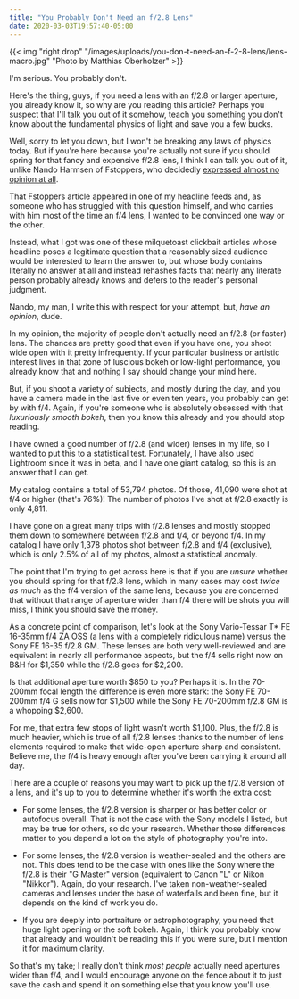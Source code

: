```yaml
---
title: "You Probably Don't Need an f/2.8 Lens"
date: 2020-03-03T19:57:40-05:00
---
```


{{< img "right drop" "/images/uploads/you-don-t-need-an-f-2-8-lens/lens-macro.jpg" "Photo by Matthias Oberholzer" >}}

I'm serious. You probably don't.

Here's the thing, guys, if you need a lens with an f/2.8 or larger aperture, you
already know it, so why are you reading this article? Perhaps you suspect that
I'll talk you out of it somehow, teach you something you don't know about the
fundamental physics of light and save you a few bucks.

Well, sorry to let you down, but I won't be breaking any laws of physics
today. But if you're here because you're actually not sure if you should spring
for that fancy and expensive f/2.8 lens, I think I can talk you out of it,
unlike Nando Harmsen of Fstoppers, who decidedly [expressed almost no opinion at all](https://fstoppers.com/originals/should-you-invest-large-aperture-lenses-have-f28-or-larger-458899).

<!--more-->

That Fstoppers article appeared in one of my headline feeds and, as someone who
has struggled with this question himself, and who carries with him most of the
time an f/4 lens, I wanted to be convinced one way or the other.

Instead, what I got was one of these milquetoast clickbait articles whose
headline poses a legitimate question that a reasonably sized audience would be
interested to learn the answer to, but whose body contains literally no answer
at all and instead rehashes facts that nearly any literate person probably
already knows and defers to the reader's personal judgment.

Nando, my man, I write this with respect for your attempt, but, _have an
opinion_, dude.

In my opinion, the majority of people don't actually need an f/2.8 (or faster)
lens. The chances are pretty good that even if you have one, you shoot wide open
with it pretty infrequently. If your particular business or artistic interest
lives in that zone of luscious bokeh or low-light performance, you already know
that and nothing I say should change your mind here.

But, if you shoot a variety of subjects, and mostly during the day, and you have
a camera made in the last five or even ten years, you probably can get by with
f/4. Again, if you're someone who is absolutely obsessed with that _luxuriously
smooth bokeh_, then you know this already and you should stop reading.

I have owned a good number of f/2.8 (and wider) lenses in my life, so I wanted
to put this to a statistical test. Fortunately, I have also used Lightroom since
it was in beta, and I have one giant catalog, so this is an answer that I can
get.

My catalog contains a total of 53,794 photos. Of those, 41,090 were shot at f/4
or higher (that's 76%)! The number of photos I've shot at f/2.8 exactly is only
4,811.

I have gone on a great many trips with f/2.8 lenses and mostly stopped them down
to somewhere between f/2.8 and f/4, or beyond f/4. In my catalog I have only
1,378 photos shot between f/2.8 and f/4 (exclusive), which is only 2.5% of all
of my photos, almost a statistical anomaly.

The point that I'm trying to get across here is that if you are _unsure_ whether
you should spring for that f/2.8 lens, which in many cases may cost _twice as
much_ as the f/4 version of the same lens, because you are concerned that
without that range of aperture wider than f/4 there will be shots you will miss,
I think you should save the money.

As a concrete point of comparison, let's look at the Sony Vario-Tessar T* FE
16-35mm f/4 ZA OSS (a lens with a completely ridiculous name) versus the Sony FE
16-35 f/2.8 GM. These lenses are both very well-reviewed and are equivalent in
nearly all performance aspects, but the f/4 sells right now on B&H for $1,350
while the f/2.8 goes for $2,200.

Is that additional aperture worth $850 to you? Perhaps it is. In the 70-200mm
focal length the difference is even more stark: the Sony FE 70-200mm f/4 G sells
now for $1,500 while the Sony FE 70-200mm f/2.8 GM is a whopping $2,600.

For me, that extra few stops of light wasn't worth $1,100. Plus, the f/2.8 is
much heavier, which is true of all f/2.8 lenses thanks to the number of lens
elements required to make that wide-open aperture sharp and consistent. Believe
me, the f/4 is heavy enough after you've been carrying it around all day.

There are a couple of reasons you may want to pick up the f/2.8 version of a
lens, and it's up to you to determine whether it's worth the extra cost:

 * For some lenses, the f/2.8 version is sharper or has better color or
   autofocus overall. That is not the case with the Sony models I listed, but
   may be true for others, so do your research. Whether those differences matter
   to you depend a lot on the style of photography you're into.
   
 * For some lenses, the f/2.8 version is weather-sealed and the others are
   not. This does tend to be the case with ones like the Sony where the f/2.8 is
   their "G Master" version (equivalent to Canon "L" or Nikon "Nikkor"). Again,
   do your research. I've taken non-weather-sealed cameras and lenses under the
   base of waterfalls and been fine, but it depends on the kind of work you do.
   
 * If you are deeply into portraiture or astrophotography, you need that huge
   light opening or the soft bokeh. Again, I think you probably know that
   already and wouldn't be reading this if you were sure, but I mention it for
   maximum clarity.

So that's my take; I really don't think _most people_ actually need apertures
wider than f/4, and I would encourage anyone on the fence about it to just save
the cash and spend it on something else that you know you'll use.
